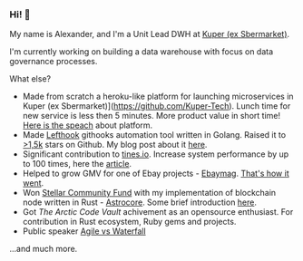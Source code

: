 ### Hi! 👋

My name is Alexander, and I'm a Unit Lead DWH at [Kuper (ex Sbermarket)](https://github.com/Kuper-Tech).

I'm currently working on building a data warehouse with focus on data governance processes.

What else?
- Made from scratch a heroku-like platform for launching microservices in Kuper (ex Sbermarket)](https://github.com/Kuper-Tech). Lunch time for new service is less then 5 minutes. More product value in short time! [Here is the speach](https://youtu.be/_wnXGe8dgVw?si=nbViyYaRagXRTyRC) about platform.
- Made [Lefthook](https://github.com/Arkweid/lefthook) githooks automation tool written in Golang. Raised it to [>1,5k](https://twitter.com/evilmartians_ru/status/1253267933226242050) stars on Github. My blog post about it [here](https://evilmartians.com/chronicles/lefthook-knock-your-teams-code-back-into-shape).
- Significant contribution to [tines.io](https://tines.io/). Increase system performance by up to 100 times, here the [article](https://evilmartians.com/chronicles/product-design-that-sells-the-smart-ux-for-tines).
- Helped to grow GMV for one of Ebay projects - [Ebaymag](https://ebaymag.com/). [That's how it went](https://evilmartians.com/chronicles/finding-growth-how-to-hack-ebaymag-with-growth-hacking).
- Won [Stellar Community Fund](https://medium.com/stellar-community/stellar-community-fund-2-the-results-69b3f6a6040e) with my implementation of blockchain node written in Rust - [Astrocore](https://github.com/astroband/astrocore). Some brief introduction [here](https://galactictalk.org/d/2102-astrocore-rusted-stellar-core).
- Got _The Arctic Code Vault_ achivement as an opensource enthusiast. For contribution in Rust ecosystem, Ruby gems and projects.
- Public speaker [Agile vs Waterfall](https://youtu.be/D5x96DymfGc?si=IWZIf4VS_cChiiUb)

...and much more.
